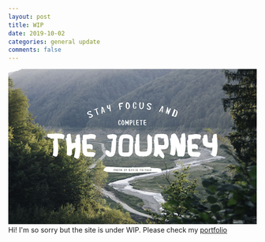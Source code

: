 ```yaml
---
layout: post
title: WIP
date: 2019-10-02
categories: general update
comments: false
---
```

<img src="/images/07.jpg" class="fit image">
Hi! I'm so sorry but the site is under WIP.
Please check my <a href="/portfolio.html">portfolio</a>
